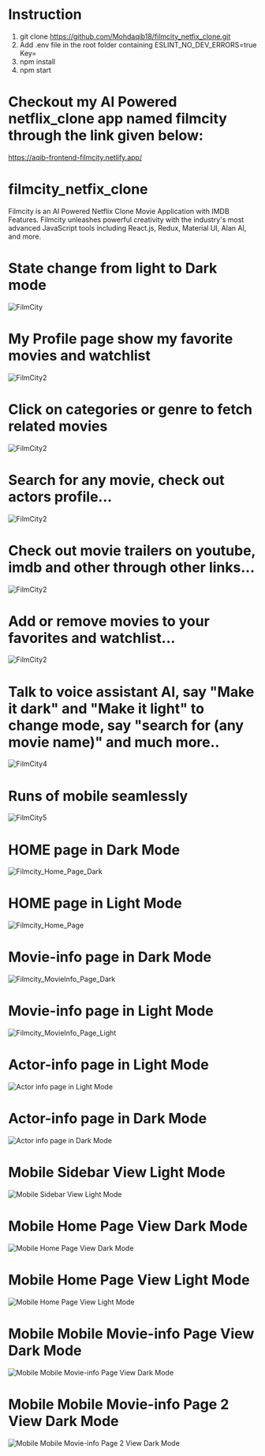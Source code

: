 # Instruction
1. git clone https://github.com/Mohdaqib18/filmcity_netfix_clone.git
2. Add .env file in the root folder containing ESLINT_NO_DEV_ERRORS=true  Key=<API KEY>
3. npm install
4. npm start


# Checkout my AI Powered netflix_clone app named filmcity through the link given below:
 https://aqib-frontend-filmcity.netlify.app/


# filmcity_netfix_clone
Filmcity is an AI Powered Netflix Clone Movie Application with IMDB Features. Filmcity unleashes powerful creativity with the industry's most advanced JavaScript tools including React.js, Redux, Material UI, Alan AI, and more.

# State change from light to Dark mode
![FilmCity](https://user-images.githubusercontent.com/37264147/196005850-142e65cb-77de-4b52-b6c9-27c9a4a39178.gif)


# My Profile page show my favorite movies and watchlist
![FilmCity2](https://user-images.githubusercontent.com/37264147/196006160-7ae50c36-3efe-443b-accc-da0773db0696.gif)

# Click on categories or genre to fetch related movies 
![FilmCity2](https://user-images.githubusercontent.com/37264147/196006377-3d98a0e6-8942-42a8-a5d0-beab29048b4c.gif)

# Search for any movie, check out actors profile...
![FilmCity2](https://user-images.githubusercontent.com/37264147/196006577-8c8339f5-63eb-46af-b555-518c842c8e42.gif)

# Check out movie trailers on youtube, imdb and other through other links...
![FilmCity2](https://user-images.githubusercontent.com/37264147/196006795-77b1dee5-652e-43a7-b382-50b228b5a3de.gif)

# Add or remove movies to your favorites and watchlist...
![FilmCity2](https://user-images.githubusercontent.com/37264147/196006952-904b6a1b-86d4-449b-9f91-1435779b5e0c.gif)

# Talk to voice assistant AI, say "Make it dark" and "Make it light" to change mode, say "search for (any movie name)" and much more..
  ![FilmCity4](https://user-images.githubusercontent.com/37264147/196008888-15effea8-f05e-4732-8522-f0e8eea3521d.gif)

# Runs of mobile seamlessly
![FilmCity5](https://user-images.githubusercontent.com/37264147/196008959-a053760f-ab8e-4a59-980c-8b865e7662a5.gif)

  
  
# HOME page in Dark Mode
![Filmcity_Home_Page_Dark](https://user-images.githubusercontent.com/37264147/195973215-3c1c6373-8097-4f70-8d19-3e3e8024c8d2.jpg)


# HOME page in Light Mode
![Filmcity_Home_Page](https://user-images.githubusercontent.com/37264147/195973396-e92f72f3-b846-45f0-a2a6-dc93f05ce2f2.jpg)


# Movie-info page in Dark Mode
![Filmcity_MovieInfo_Page_Dark](https://user-images.githubusercontent.com/37264147/195973430-cd7be240-65a5-4cc6-a615-fab52da45dfd.jpg)


# Movie-info page in Light Mode
![Filmcity_MovieInfo_Page_Light](https://user-images.githubusercontent.com/37264147/195973436-3056393f-80fe-47c0-a2e4-171de4e89bd9.jpg)


# Actor-info page in Light Mode
![Actor info page in Light Mode](https://user-images.githubusercontent.com/37264147/195973595-2929c21f-e425-43f5-8b1e-a5e5e1a79345.jpg)


# Actor-info page in Dark Mode
![Actor info page in Dark Mode](https://user-images.githubusercontent.com/37264147/195973609-c2b6b5e4-69a9-4a09-94e8-3b2d5acd8eb5.jpg)


# Mobile  Sidebar View Light Mode
![Mobile  Sidebar View Light Mode](https://user-images.githubusercontent.com/37264147/195974909-b60160cf-062c-4821-8e20-7f12ae5be1f6.jpg)


# Mobile Home Page View Dark Mode
![Mobile Home Page View Dark Mode](https://user-images.githubusercontent.com/37264147/195974932-915082b8-920c-4490-a27c-5a9a0e258ad9.jpg)

# Mobile Home Page View Light Mode
![Mobile Home Page View Light Mode](https://user-images.githubusercontent.com/37264147/195974957-f034633e-c469-495a-b536-f53ec779a736.jpg)

# Mobile Mobile Movie-info Page View Dark Mode
![Mobile Mobile Movie-info Page View Dark Mode](https://user-images.githubusercontent.com/37264147/195974976-dd517e36-3439-42ab-94f5-2859ef01c9ea.jpg)

# Mobile Mobile Movie-info Page 2 View Dark Mode
![Mobile Mobile Movie-info Page 2 View Dark Mode](https://user-images.githubusercontent.com/37264147/195974988-759c80b8-ff71-4503-9fce-9987d9ae2f39.jpg)



